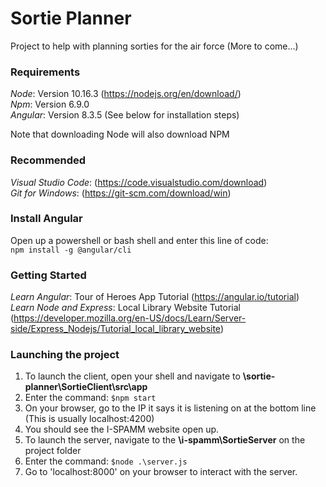 # Sortie Planner

Project to help with planning sorties for the air force (More to come...)

### Requirements  
*Node*: Version 10.16.3 (https://nodejs.org/en/download/)  
*Npm*: Version 6.9.0  
*Angular*: Version 8.3.5 (See below for installation steps)    

Note that downloading Node will also download NPM  

### Recommended
*Visual Studio Code*: (https://code.visualstudio.com/download)  
*Git for Windows*: (https://git-scm.com/download/win)  

### Install Angular
Open up a powershell or bash shell and enter this line of code:  
`npm install -g @angular/cli`

### Getting Started
*Learn Angular*: Tour of Heroes App Tutorial (https://angular.io/tutorial)  
*Learn Node and Express*: Local Library Website Tutorial (https://developer.mozilla.org/en-US/docs/Learn/Server-side/Express_Nodejs/Tutorial_local_library_website)

### Launching the project  
1. To launch the client, open your shell and navigate to **\sortie-planner\SortieClient\src\app**  
2. Enter the command: `$npm start`  
3. On your browser, go to the IP it says it is listening on at the bottom line (This is usually localhost:4200)  
4. You should see the I-SPAMM website open up.  
5. To launch the server, navigate to the **\i-spamm\SortieServer** on the project folder  
6. Enter the command: `$node .\server.js`  
7. Go to 'localhost:8000' on your browser to interact with the server.  